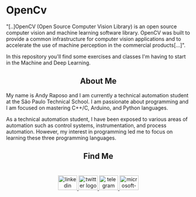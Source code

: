 # OpenCv

 "[..]OpenCV (Open Source Computer Vision Library) is an open source computer vision and machine learning software library. OpenCV was built to provide a common infrastructure for computer vision applications and to accelerate the use of machine perception in the commercial products[...]". 

In this repository you'll find some exercises and classes I'm having to start in the Machine and Deep Learning.


###

</div>

<h2 align="center">About Me</h2>

My name is Andy Raposo and I am currently a technical automation student at the São Paulo Technical School. I am passionate about programming and I am focused on mastering C++/C, Arduino, and Python languages.

As a technical automation student, I have been exposed to various areas of automation such as control systems, instrumentation, and process automation. However, my interest in programming led me to focus on learning these three programming languages.
###

<h2 align="center">Find Me</h2>

###

<br clear="both">

<div align="center">
  <a href="https://www.linkedin.com/in/thain%C3%A1-raposo/" target="_blank">
    <img src="https://raw.githubusercontent.com/maurodesouza/profile-readme-generator/master/src/assets/icons/social/linkedin/default.svg" width="52" height="40" alt="linkedin logo"  />
  </a>
  <a href="https://twitter.com/Raposo_tech" target="_blank">
    <img src="https://raw.githubusercontent.com/maurodesouza/profile-readme-generator/master/src/assets/icons/social/twitter/default.svg" width="52" height="40" alt="twitter logo"  />
  </a>
  <a href="https://t.me/raposo_tech" target="_blank">
    <img src="https://raw.githubusercontent.com/maurodesouza/profile-readme-generator/master/src/assets/icons/social/telegram/default.svg" width="52" height="40" alt="telegram logo"  />
  </a>
  <a href="https://www.outlook.com/?refd=account.microsoft.com&fref=home.banner.viewinbox" target="_blank">
    <img src="https://raw.githubusercontent.com/maurodesouza/profile-readme-generator/master/src/assets/icons/social/microsoft-outlook/default.svg" width="52" height="40" alt="microsoft-outlook logo"  />
  </a>
</div>

###
